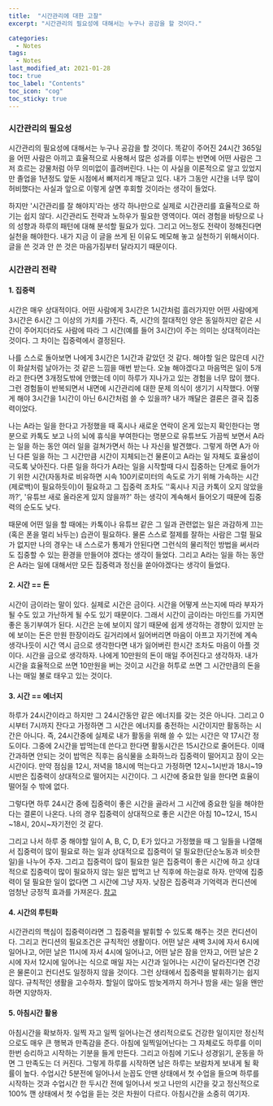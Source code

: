 ```yaml
---
title:  "시간관리에 대한 고찰"
excerpt: "시간관리의 필요성에 대해서는 누구나 공감을 할 것이다."

categories:
  - Notes
tags:
  - Notes
last_modified_at: 2021-01-28 
toc: true
toc_label: "Contents"
toc_icon: "cog"
toc_sticky: true
---
```


### 시간관리의 필요성

시간관리의 필요성에 대해서는 누구나 공감을 할 것이다. 똑같이 주어진 24시간 365일을 어떤 사람은 아끼고 효율적으로 사용해서 많은 성과를 이루는 반면에 어떤 사람은 그저 흐르는 강물처럼 아무 의미없이 흘려버린다. 나는 이 사실을 이론적으로 알고 있었지만 졸업을 1년정도 앞둔 시점에서 뼈저리게 깨닫고 있다. 내가 그동안 시간을 너무 많이 허비했다는 사실과 앞으로 이렇게 살면 후회할 것이라는 생각이 들었다. 

하지만 '시간관리를 잘 해야지'라는 생각 하나만으로 실제로 시간관리를 효율적으로 하기는 쉽지 않다. 시간관리도 전략과 노하우가 필요한 영역이다. 여러 경험을 바탕으로 나의 성향과 하루의 패턴에 대해 분석할 필요가 있다. 그리고 어느정도 전략이 정해진다면 실천을 해야한다. 내가 지금 이 글을 쓰게 된 이유도 메모해 놓고 실천하기 위해서이다. 글을 쓴 것과 안 쓴 것은 마음가짐부터 달라지기 때문이다. 

### 시간관리 전략

#### 1. 집중력

시간은 매우 상대적이다. 어떤 사람에게 3시간은 1시간처럼 흘러가지만 어떤 사람에게 3시간은 6시간 그 이상의 가치를 가진다. 즉, 시간의 절대적인 양은 동일하지만 같은 시간이 주어지더라도 사람에 따라 그 시간(예를 들어 3시간)이 주는 의미는 상대적이라는 것이다. 그 차이는 집중력에서 결정된다.

나를 스스로 돌아보면 나에게 3시간은 1시간과 같았던 것 같다. 해야할 일은 많은데 시간이 화살처럼 날아가는 것 같은 느낌을 매번 받는다. 오늘 해야겠다고 마음먹은 일이 5개라고 한다면 3개정도밖에 안했는데 이미 하루가 지나가고 있는 경험을 너무 많이 했다. 그런 경험들이 반복되면서 내면에 시간관리에 대한 문제 의식이 생기기 시작했다. 어떻게 해야 3시간을 1시간이 아닌 6시간처럼 쓸 수 있을까? 내가 깨달은 결론은 결국 집중력이었다. 

나는 A라는 일을 한다고 가정했을 때 혹시나 새로운 연락이 온게 있는지 확인한다는 명분으로 카톡도 보고 나의 뇌에 휴식을 부여한다는 명분으로 유튜브도 가끔씩 보면서 A라는 일을 하는 동안 여러 일을 걸쳐가면서 하는 나 자신을 발견했다. 그렇게 하면 A가 아닌 다른 일을 하는 그 시간만큼 시간이 지체되는건 물론이고 A라는 일 자체도 효율성이 극도록 낮아진다. 다른 일을 하다가 A라는 일을 시작할때 다시 집중하는 단계로 들어가기 위한 시간(자동차로 비유하면 시속 100키로미터의 속도로 가기 위해 가속하는 시간(제로백)이 필요하듯이)이 필요하고 그 집중력 조차도 ''혹시나 지금 카톡이 오지 않았을까?', '유튜브 새로 올라온게 있지 않을까?' 하는 생각이 계속해서 들어오기 때문에 집중력의 순도도 낮다. 

때문에 어떤 일을 할 때에는 카톡이나 유튜브 같은 그 일과 관련없는 일은 과감하게 끄는(혹은 폰을 멀리 놔두는) 습관이 필요하다. 물론 스스로 절제를 잘하는 사람은 그럴 필요가 없지만 나의 경우는 내 스스로가 통제가 안된다면 그런식의 물리적인 방법을 써서라도 집중할 수 있는 환경을 만들어야 겠다는 생각이 들었다. 그리고 A라는 일을 하는 동안은 A라는 일에 대해서만 모든 집중력과 정신을 쏟아야겠다는 생각이 들었다. 

#### 2. 시간 == 돈

시간이 금이라는 말이 있다. 실제로 시간은 금이다. 시간을 어떻게 쓰는지에 따라 부자가 될 수도 있고 가난하게 될 수도 있기 때문이다. 그래서 시간이 금이라는 마인드를 가지면 좋은 동기부여가 된다. 시간은 눈에 보이지 않기 때문에 쉽게 생각하는 경향이 있지만 눈에 보이는 돈은 만원 한장이라도 길거리에서 잃어버리면 마음이 아프고 자기전에 계속 생각나듯이 시간 역시 금으로 생각한다면 내가 잃어버린 한시간 조차도 마음이 아플 것이다. 시간을 금으로 생각하자. 나에게 10만원의 돈이 매일 주어진다고 생각하자. 내가 시간을 효율적으로 쓰면 10만원을 버는 것이고 시간을 허투로 쓰면 그 시간만큼의 돈을 나는 매일 불로 태우고 있는 것이다. 

#### 3. 시간 == 에너지

하루가 24시간이라고 하지만 그 24시간동안 같은 에너지를 갖는 것은 아니다. 그리고 0시부터 7시까지 잔다고 가정하면 그 시간은 에너지를 충전하는 시간이지만 활동하는 시간은 아니다. 즉, 24시간중에 실제로 내가 활동을 위해 쓸 수 있는 시간은 약 17시간 정도이다. 그중에 2시간을 밥먹는데 쓴다고 한다면 활동시간은 15시간으로 줄어든다. 이때 간과하면 안되는 것이 밥먹은 직후는 음식물을 소화하느라 집중력이 떨어지고 잠이 오는 시간이다. 만약 점심을 12시, 저녁을 18시에 먹는다고 가정하면 12시~1시반과 18시~19시반은 집중력이 상대적으로 떨어지는 시간이다. 그 시간에 중요한 일을 한다면 효율이 떨어질 수 밖에 없다. 

그렇다면 하루 24시간 중에 집중력이 좋은 시간을 골라서 그 시간에 중요한 일을 해야한다는 결론이 나온다. 나의 경우 집중력이 상대적으로 좋은 시간은 아침 10~12시, 15시~18시, 20시~자기전인 것 같다. 

그리고 나서 하루 중 해야할 일이 A, B, C, D, E가 있다고 가정했을 때 그 일들을 나열해서 집중력이 많이 필요로 하는 일과 상대적으로 집중력이 덜 필요한(단순노동과 비슷한 일)을 나누어 주자. 그리고 집중력이 많이 필요한 일은 집중력이 좋은 시간에 하고 상대적으로 집중력이 많이 필요하지 않는 일은 밥먹고 난 직후에 하는걸로 하자. 만약에 집중력이 덜 필요한 일이 없다면 그 시간에 그냥 자자. 낮잠은 집중력과 기억력과 컨디션에 엄청난 긍정적 효과를 가져온다. [참고](https://m.post.naver.com/viewer/postView.nhn?volumeNo=9111430&memberNo=11714168)

#### 4. 시간의 루틴화

시간관리의 핵심이 집중력이라면 그 집중력을 발휘할 수 있도록 해주는 것은 컨디션이다. 그리고 컨디션의 필요조건은 규칙적인 생활이다. 어떤 날은 새벽 3시에 자서 6시에 일어나고, 어떤 날은 11시에 자서 4시에 일어나고, 어떤 날은 잠을 안자고, 어떤 날은 2시에 자서 12시에 일어나는 식으로 매일 자는 시간과 일어나는 시간이 달라진다면 건강은 물론이고 컨디션도 일정하지 않을 것이다. 그런 상태에서 집중력을 발휘하기는 쉽지 않다. 규칙적인 생활을 고수하자. 할일이 많아도 밤늦게까지 하거나 밤을 새는 일을 왠만하면 지양하자. 

#### 5. 아침시간 활용

아침시간을 확보하자. 일찍 자고 일찍 일어나는건 생리적으로도 건강한 일이지만 정신적으로도 매우 큰 행복과 만족감을 준다. 아침에 일찍일어난다는 그 자체로도 하루를 이미 한번 승리하고 시작하는 기분을 들게 만든다. 그리고 아침에 기도나 성경읽기, 운동을 하면 그 만족도는 더 커진다. 그렇게 하루를 시작하면 남은 하루는 보람차게 보내게 될 확률이 높다. 수업시간 5분전에 일어나서 눈꼽도 안땐 상태에서 첫 수업을 들으며 하루를 시작하는 것과 수업시간 한 두시간 전에 일어나서 씻고 나만의 시간을 갖고 정신적으로 100% 깬 상태에서 첫 수업을 듣는 것은 차원이 다르다. 아침시간을 소중히 여기자. 